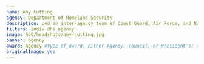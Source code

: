```yaml
---
name: Amy Cutting
agency: Department of Homeland Security
description: Led an inter-agency team of Coast Guard, Air Force, and Navy partners to develop the Counter Unmanned Aircraft System to detect, identify, and defeat illicit unmanned aircrafts from a moving maritime platform.
filters: indiv dhs agency
image: GoG/headshots/amy-cutting.jpg
banner: agency
award: Agency #type of award, either Agency, Council, or President's; this is case sensitive so make sure to match the options listed exactly. This section generates the format of the card
originalImage: yes
---
```

